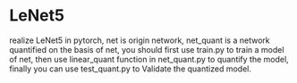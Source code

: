 # LeNet5
realize LeNet5 in pytorch,
net is origin network,
net_quant is a network quantified on the basis of net,
you should first use train.py to train a model of net,
then use linear_quant function in net_quant.py to quantify the model,
finally you can use test_quant.py to Validate the quantized model.
